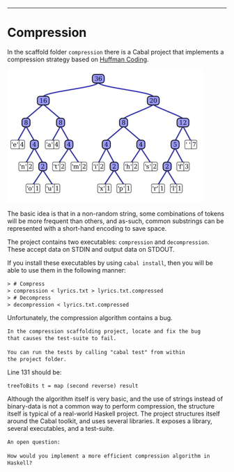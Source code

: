 
----

# Compression

In the scaffold folder `compression` there is a Cabal project that
implements a compression strategy based on [Huffman Coding](http://en.wikipedia.org/wiki/Huffman_coding).

<div class="center">

  ![Huffman Tree](resources/images/huffmantree.png)

</div>

The basic idea is that in a non-random string, some combinations
of tokens will be more frequent than others, and as-such, common
substrings can be represented with a short-hand encoding to
save space.

The project contains two executables: `compression` and `decompression`.
These accept data on STDIN and output data on STDOUT.

If you install these executables by using `cabal install`, then
you will be able to use them in the following manner:

```shell
> # Compress
> compression < lyrics.txt > lyrics.txt.compressed
> # Decompress
> decompression < lyrics.txt.compressed
```

Unfortunately, the compression algorithm contains a bug.

```instruction
In the compression scaffolding project, locate and fix the bug
that causes the test-suite to fail.

You can run the tests by calling "cabal test" from within
the project folder.
```

<div class="answer">

Line 131 should be:

~~~{ data-language=haskell .nocheck }
treeToBits t = map (second reverse) result
~~~

</div>

Although the algorithm itself is very basic, and the use of
strings instead of binary-data is not a common way to perform
compression, the structure  itself is typical of a real-world
Haskell project. The project structures itself around the Cabal toolkit,
and uses several libraries. It exposes a library, several
executables, and a test-suite.

```open
An open question:

How would you implement a more efficient compression algorithm in Haskell?
```

